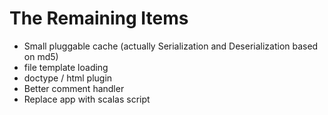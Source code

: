 # The Remaining Items

- Small pluggable cache (actually Serialization and Deserialization based on
  md5)
- file template loading
- doctype / html plugin
- Better comment handler
- Replace app with scalas script
